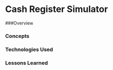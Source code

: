 # Cash Register Simulator

###Overview


### Concepts


### Technologies Used


### Lessons Learned
